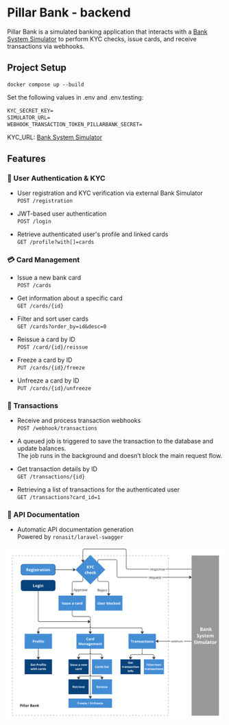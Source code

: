 # Pillar Bank - backend

Pillar Bank is a simulated banking application that interacts with a [Bank System Simulator](https://github.com/DanceWithTheDead/SimulatorBank) to perform KYC checks, issue cards, and receive transactions via webhooks.

## Project Setup
```
docker compose up --build
```

Set the following values in .env and .env.testing:  

```
KYC_SECRET_KEY=
SIMULATOR_URL=
WEBHOOK_TRANSACTION_TOKEN_PILLARBANK_SECRET=
```

KYC_URL: [Bank System Simulator](https://github.com/DanceWithTheDead/SimulatorBank)

## Features  

### 🔐 User Authentication & KYC  

- User registration and KYC verification via external Bank Simulator  
`POST /registration`  

- JWT-based user authentication  
`POST /login`  
  
- Retrieve authenticated user's profile and linked cards  
`GET /profile?with[]=cards`


### 💳 Card Management  

- Issue a new bank card  
`POST /cards`

- Get information about a specific card  
`GET /cards/{id}`  

- Filter and sort user cards  
`GET /cards?order_by=id&desc=0`  

- Reissue a card by ID  
`POST /card/{id}/reissue`  
  
- Freeze a card by ID  
`PUT /cards/{id}/freeze`  

- Unfreeze a card by ID  
`PUT /cards/{id}/unfreeze`


### 💸 Transactions  

- Receive and process transaction webhooks  
`POST /webhook/transactions`  

- A queued job is triggered to save the transaction to the database and update balances.  
The job runs in the background and doesn’t block the main request flow.  

- Get transaction details by ID  
`GET /transactions/{id}`

- Retrieving a list of transactions for the authenticated user  
`GET /transactions?card_id=1`  

### 📘 API Documentation  

- Automatic API documentation generation  
Powered by `ronasit/laravel-swagger` 
  
  

![system overview pillar bank](storage/app/private/pillar-bank.png)
